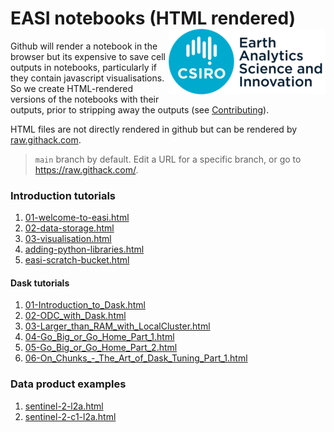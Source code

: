 # EASI notebooks (HTML rendered) <img align="right" src="../resources/csiro_easi_logo.png">

Github will render a notebook in the browser but its expensive to save cell outputs in notebooks, particularly if they contain javascript visualisations.
So we create HTML-rendered versions of the notebooks with their outputs, prior to stripping away the outputs (see [Contributing](../README.md#contributing)).

HTML files are not directly rendered in github but can be rendered by [raw.githack.com](https://raw.githack.com).

> `main` branch by default. Edit a URL for a specific branch, or go to https://raw.githack.com/.

### Introduction tutorials
1. [01-welcome-to-easi.html](https://raw.githack.com/csiro-easi/easi-notebooks/main/html/notebooks/01-welcome-to-easi.html)
1. [02-data-storage.html](https://raw.githack.com/csiro-easi/easi-notebooks/main/html/notebooks/02-data-storage.html)
1. [03-visualisation.html](https://raw.githack.com/csiro-easi/easi-notebooks/tutorial-viz/html/notebooks/03-visualisation.html)
1. [adding-python-libraries.html](https://raw.githack.com/csiro-easi/easi-notebooks/main/html/notebooks/adding-python-libraries.html)
1. [easi-scratch-bucket.html](https://raw.githack.com/csiro-easi/easi-notebooks/main/html/notebooks/easi-scratch-bucket.html)

#### Dask tutorials
1. [01-Introduction_to_Dask.html](https://raw.githack.com/csiro-easi/easi-notebooks/main/html/notebooks/dask/01-Introduction_to_Dask.html)
1. [02-ODC_with_Dask.html](https://raw.githack.com/csiro-easi/easi-notebooks/main/html/notebooks/dask/02-ODC_with_Dask.html)
1. [03-Larger_than_RAM_with_LocalCluster.html](https://raw.githack.com/csiro-easi/easi-notebooks/main/html/notebooks/dask/03-Larger_than_RAM_with_LocalCluster.html)
1. [04-Go_Big_or_Go_Home_Part_1.html](https://raw.githack.com/csiro-easi/easi-notebooks/main/html/notebooks/dask/04-Go_Big_or_Go_Home_Part_1.html)
1. [05-Go_Big_or_Go_Home_Part_2.html](https://raw.githack.com/csiro-easi/easi-notebooks/main/html/notebooks/dask/05-Go_Big_or_Go_Home_Part_2.html)
1. [06-On_Chunks_-_The_Art_of_Dask_Tuning_Part_1.html](https://raw.githack.com/csiro-easi/easi-notebooks/main/html/notebooks/dask/06-On_Chunks_-_The_Art_of_Dask_Tuning_Part_1.html)

### Data product examples
1. [sentinel-2-l2a.html](https://raw.githack.com/csiro-easi/easi-notebooks/main/html/notebooks/data_products/sentinel-2-l2a.html)
1. [sentinel-2-c1-l2a.html](https://raw.githack.com/csiro-easi/easi-notebooks/main/html/notebooks/data_products/sentinel-2-c1-l2a.html)
